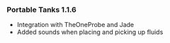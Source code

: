 ### Portable Tanks 1.1.6
- Integration with TheOneProbe and Jade
- Added sounds when placing and picking up fluids